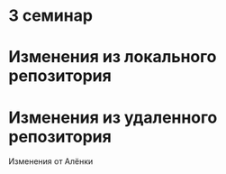 # 3 семинар

# Изменения из локального репозитория

# Изменения из удаленного репозитория

Изменения от Алёнки